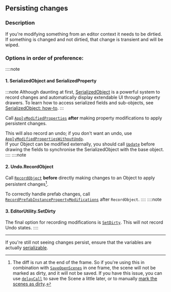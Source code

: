 ## Persisting changes
### Description
If you're modifying something from an editor context it needs to be dirtied.  
If something is changed and not dirtied, that change is transient and will be wiped.

### Options in order of preference:
::::note
#### 1. SerializedObject and SerializedProperty
:::note
Although daunting at first, [SerializedObject](https://docs.unity3d.com/ScriptReference/SerializedObject.html) is a powerful system to record changes and automatically display extendable UI through property drawers. To learn how to access serialized fields and sub-objects, see [SerializedObject: how-to](SerializedObject%20How-to.md).
:::

Call [`ApplyModifiedProperties`](https://docs.unity3d.com/ScriptReference/SerializedObject.ApplyModifiedProperties.html) **after** making property modifications to apply persistent changes.  

This will also record an undo; if you don't want an undo, use [`ApplyModifiedPropertiesWithoutUndo`](https://docs.unity3d.com/ScriptReference/SerializedObject.ApplyModifiedPropertiesWithoutUndo.html).  
If your Object can be modified externally, you should call [`Update`](https://docs.unity3d.com/ScriptReference/SerializedObject.Update.html) before drawing the fields to synchronise the SerializedObject with the base object.  
::::
::::note
#### 2. Undo.RecordObject
Call [`RecordObject`](https://docs.unity3d.com/ScriptReference/Undo.RecordObject.html) **before** directly making changes to an Object to apply persistent changes[^1].  

To correctly handle prefab changes, call [`RecordPrefabInstancePropertyModifications`](https://docs.unity3d.com/ScriptReference/PrefabUtility.RecordPrefabInstancePropertyModifications.html) after `RecordObject`.
::::
::::note
#### 3. EditorUtility.SetDirty
The final option for recording modifications is [`SetDirty`](https://docs.unity3d.com/ScriptReference/EditorUtility.SetDirty.html). This will not record Undo states.
::::

---  

If you're still not seeing changes persist, ensure that the variables are actually [serializable](../../Serialization.md).

[^1]: The diff is run at the end of the frame. So if you're using this in combination with [`SaveOpenScenes`](https://docs.unity3d.com/ScriptReference/SceneManagement.EditorSceneManager.SaveOpenScenes.html) in one frame, the scene will not be marked as dirty, and it will not be saved. 
If you have this issue, you can use [`delayCall`](https://docs.unity3d.com/ScriptReference/EditorApplication-delayCall.html) to save the Scene a little later, or to manually [mark the scenes as dirty](https://docs.unity3d.com/ScriptReference/SceneManagement.EditorSceneManager.MarkAllScenesDirty.html).